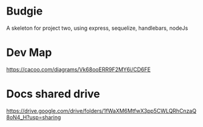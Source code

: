 # Budgie
A skeleton for project two, using express, sequelize, handlebars, nodeJs

# Dev Map
https://cacoo.com/diagrams/Vk68ooERR9F2MY6i/CD6FE   

# Docs shared drive
https://drive.google.com/drive/folders/1fWaXM6MtfwX3pp5CWLQRhCnzaQ8oN4_H?usp=sharing 
